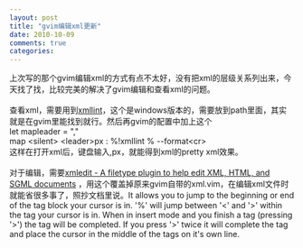 ```yaml
---
layout: post
title: "gvim编辑xml更新"
date: 2010-10-09
comments: true
categories: 
---
```

上次写的那个gvim编辑xml的方式有点不太好，没有把xml的层级关系列出来，今天找了找，比较完美的解决了gvim编辑和查看xml的问题。<br /><br />查看xml，需要用到<a href="http://code.google.com/p/xmllint/">xmllint</a>，这个是windows版本的，需要放到path里面，其实就是在gvim里能找到就行。然后再gvim的配置中加上这个<br />let mapleader = ","<br />map &lt;silent&gt; &lt;leader&gt;px : %!xmllint % --format&lt;cr&gt;<br />这样在打开xml后，键盘输入,px，就能得到xml的pretty xml效果。<br /><br />对于编辑，需要<a href="http://www.vim.org/scripts/script.php?script_id=301">xmledit - A filetype plugin to help edit XML, HTML, and SGML documents</a> ，用这个覆盖掉原来gvim自带的xml.vim，在编辑xml文件时就能省很多事了，照抄文档里说。It allows you to jump to the beginning or end of the tag block your cursor is in. '%' will jump between '&lt;' and '&gt;' within the tag your cursor is in. When in insert mode and you finish a tag (pressing '&gt;') the tag will be completed. If you press '&gt;' twice it will complete the tag and place the cursor in the middle of the tags on it's own line. <blockquote></blockquote><br /><br /><div class="zemanta-pixie"><img class="zemanta-pixie-img" alt="" src="http://img.zemanta.com/pixy.gif?x-id=21d3c019-21ea-8f90-aba5-7b7d91f09aa3" /></div>